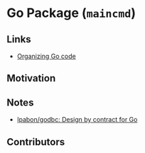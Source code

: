 # Go Package (`maincmd`)

## Links

- [Organizing Go code](https://talks.golang.org/2014/organizeio.slide#9)

## Motivation

## Notes

- [lpabon/godbc: Design by contract for Go](https://github.com/lpabon/godbc)

## Contributors

